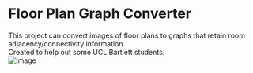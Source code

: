 # Floor Plan Graph Converter
This project can convert images of floor plans to graphs that retain room adjacency/connectivity information. </br>
Created to help out some UCL Bartlett students. </br>
![image](https://github.com/XDDz123/floor-plan-graph/assets/20507222/48803385-de8c-4d44-a5dc-3fbf440ea538)
